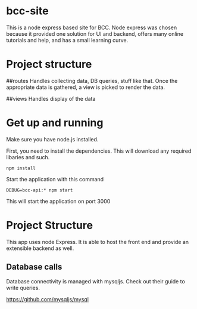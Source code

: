 # bcc-site

This is a node express based site for BCC. Node express was chosen because it provided one solution for UI and backend, offers many online tutorials and help, and has a small learning curve.

# Project structure

##routes
  Handles collecting data, DB queries, stuff like that. Once the appropriate data is gathered, a view is picked to render the data.

##views
  Handles display of the data

# Get up and running

Make sure you have node.js installed.

First, you need to install the dependencies. This will download any required libaries
and such.

    npm install

Start the application with this command

    DEBUG=bcc-api:* npm start

This will start the application on port 3000


# Project Structure

  This app uses node Express. It is able to host the front end and provide an extensible backend as well.

## Database calls

  Database connectivity is managed with mysqljs. Check out their guide to write queries.

  https://github.com/mysqljs/mysql
